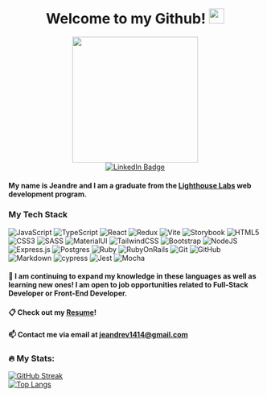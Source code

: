 <h1 align="center">
  Welcome to my Github!
  <img src="https://media.giphy.com/media/hvRJCLFzcasrR4ia7z/giphy.gif" width="30px"/>
</h1>
<div id="header" align="center">
  <img src="https://media.giphy.com/media/du3J3cXyzhj75IOgvA/giphy.gif" width="250"/>
</div>
<div id="badges" align="center">
    <a href="http://www.linkedin.com/in/jeandre-visser">
    <img src="https://img.shields.io/badge/LinkedIn-blue?style=for-the-badge&logo=linkedin&logoColor=white" alt="LinkedIn Badge"/>
  </a>
</div>


#### My name is Jeandre and I am a graduate from the [Lighthouse Labs](https://www.lighthouselabs.ca/) web development program. 

### My Tech Stack
![JavaScript](https://img.shields.io/badge/javascript-F7DF1E?style=for-the-badge&logo=javascript&logoColor=black)
![TypeScript](https://img.shields.io/badge/typescript-3178C6?style=for-the-badge&logo=typescript&logoColor=white)
![React](https://img.shields.io/badge/react-%2320232a.svg?style=for-the-badge&logo=react&logoColor=%2361DAFB)
![Redux](https://img.shields.io/badge/redux-764ABC?style=for-the-badge&logo=redux&logoColor=white)
![Vite](https://img.shields.io/badge/vite-646CFF?style=for-the-badge&logo=vite&logoColor=white)
![Storybook](https://img.shields.io/badge/-Storybook-FF4785?style=for-the-badge&logo=storybook&logoColor=white)
![HTML5](https://img.shields.io/badge/html5-%23E34F26.svg?style=for-the-badge&logo=html5&logoColor=white)
![CSS3](https://img.shields.io/badge/css3-%231572B6.svg?style=for-the-badge&logo=css3&logoColor=white)
![SASS](https://img.shields.io/badge/SASS-hotpink.svg?style=for-the-badge&logo=SASS&logoColor=white)
![MaterialUI](https://img.shields.io/badge/-material%20ui-007FFF?style=for-the-badge&logo=mui&logoColor=white)
![TailwindCSS](https://img.shields.io/badge/-tailwind%20css-06B6D4?style=for-the-badge&logo=tailwind-css&logoColor=white)
![Bootstrap](https://img.shields.io/badge/bootstrap-%23563D7C.svg?style=for-the-badge&logo=bootstrap&logoColor=white)
![NodeJS](https://img.shields.io/badge/node.js-6DA55F?style=for-the-badge&logo=node.js&logoColor=white)
![Express.js](https://img.shields.io/badge/express.js-%23404d59.svg?style=for-the-badge&logo=express&logoColor=%2361DAFB)
![Postgres](https://img.shields.io/badge/postgresql-%23316192.svg?style=for-the-badge&logo=postgresql&logoColor=white)
![Ruby](https://img.shields.io/badge/ruby-CC0000?style=for-the-badge&logo=ruby&logoColor=white)
![RubyOnRails](https://img.shields.io/badge/ruby%20on%20rails-CC0000?style=for-the-badge&logo=ruby-on-rails&logoColor=white)
![Git](https://img.shields.io/badge/git-%23F05033.svg?style=for-the-badge&logo=git&logoColor=white)
![GitHub](https://img.shields.io/badge/github-%23121011.svg?style=for-the-badge&logo=github&logoColor=white)
![Markdown](https://img.shields.io/badge/markdown-%23000000.svg?style=for-the-badge&logo=markdown&logoColor=white)
![cypress](https://img.shields.io/badge/-cypress-%23E5E5E5?style=for-the-badge&logo=cypress&logoColor=058a5e)
![Jest](https://img.shields.io/badge/-jest-%23C21325?style=for-the-badge&logo=jest&logoColor=white)
![Mocha](https://img.shields.io/badge/-mocha-%238D6748?style=for-the-badge&logo=mocha&logoColor=white)

#### 🌱  I am continuing to expand my knowledge in these languages as well as learning new ones! I am open to job opportunities related to Full-Stack Developer or Front-End Developer. 

#### :clipboard: Check out my [Resume](https://resume.creddle.io/resume/9fih5w59z8y)!
#### 📫 Contact me via email at jeandrev1414@gmail.com


### :fire: My Stats:
[![GitHub Streak](http://github-readme-streak-stats.herokuapp.com?user=jeandre-visser&theme=gruvbox_duo&border_radius=6)](https://git.io/streak-stats)<br />
[![Top Langs](https://github-readme-stats.vercel.app/api/top-langs/?username=jeandre-visser&layout=compact&theme=vision-friendly)](https://github.com/anuraghazra/github-readme-stats)




